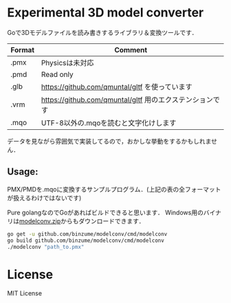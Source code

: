 # Experimental 3D model converter

Goで3Dモデルファイルを読み書きするライブラリ＆変換ツールです．

| Format | Comment |
| ------ | --- |
| .pmx   | Physicsは未対応 |
| .pmd   | Read only |
| .glb   | https://github.com/qmuntal/gltf を使っています |
| .vrm   | https://github.com/qmuntal/gltf 用のエクステンションです |
| .mqo   | UTF-8以外の.mqoを読むと文字化けします |

データを見ながら雰囲気で実装してるので，おかしな挙動をするかもしれません．

## Usage:

PMX/PMDを.mqoに変換するサンプルプログラム．(上記の表の全フォーマットが扱えるわけではないです)

Pure golangなのでGoがあればビルドできると思います．
Windows用のバイナリは[modelconv.zip](https://github.com/binzume/modelconv/releases/latest)からもダウンロードできます．

```bash
go get -u github.com/binzume/modelconv/cmd/modelconv
go build github.com/binzume/modelconv/cmd/modelconv
./modelconv "path_to.pmx"
```

# License

MIT License
